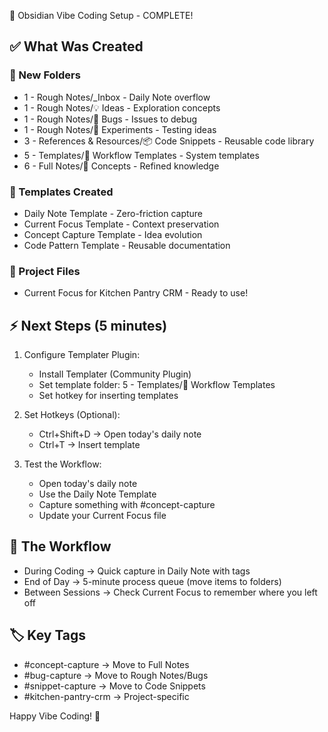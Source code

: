 🚀 Obsidian Vibe Coding Setup - COMPLETE!

## ✅ What Was Created
### 📁 New Folders
- 1 - Rough Notes/_Inbox - Daily Note overflow
- 1 - Rough Notes/💡 Ideas - Exploration concepts
- 1 - Rough Notes/🐛 Bugs - Issues to debug
- 1 - Rough Notes/🧪 Experiments - Testing ideas
- 3 - References & Resources/📦 Code Snippets - Reusable code library
- 5 - Templates/🎯 Workflow Templates - System templates
- 6 - Full Notes/🧠 Concepts - Refined knowledge

### 📝 Templates Created
- Daily Note Template - Zero-friction capture
- Current Focus Template - Context preservation
- Concept Capture Template - Idea evolution
- Code Pattern Template - Reusable documentation

### 🎯 Project Files
- Current Focus for Kitchen Pantry CRM - Ready to use!

## ⚡ Next Steps (5 minutes)
1. Configure Templater Plugin:
   - Install Templater (Community Plugin)
   - Set template folder: 5 - Templates/🎯 Workflow Templates
   - Set hotkey for inserting templates

2. Set Hotkeys (Optional):
   - Ctrl+Shift+D → Open today's daily note
   - Ctrl+T → Insert template

3. Test the Workflow:
   - Open today's daily note
   - Use the Daily Note Template
   - Capture something with #concept-capture
   - Update your Current Focus file

## 🌊 The Workflow
- During Coding → Quick capture in Daily Note with tags
- End of Day → 5-minute process queue (move items to folders)
- Between Sessions → Check Current Focus to remember where you left off

## 🏷️ Key Tags
- #concept-capture → Move to Full Notes
- #bug-capture → Move to Rough Notes/Bugs
- #snippet-capture → Move to Code Snippets
- #kitchen-pantry-crm → Project-specific

Happy Vibe Coding! 🚀
